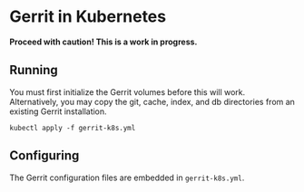 # Gerrit in Kubernetes

**Proceed with caution! This is a work in progress.**

## Running

You must first initialize the Gerrit volumes before this will work. Alternatively, you may copy the git, cache, index, and db directories from an existing Gerrit installation.

```
kubectl apply -f gerrit-k8s.yml
```

## Configuring

The Gerrit configuration files are embedded in `gerrit-k8s.yml`. 
